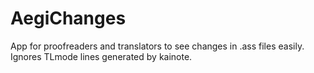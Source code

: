 # AegiChanges
App for proofreaders and translators to see changes in .ass files easily.
Ignores TLmode lines generated by kainote.
